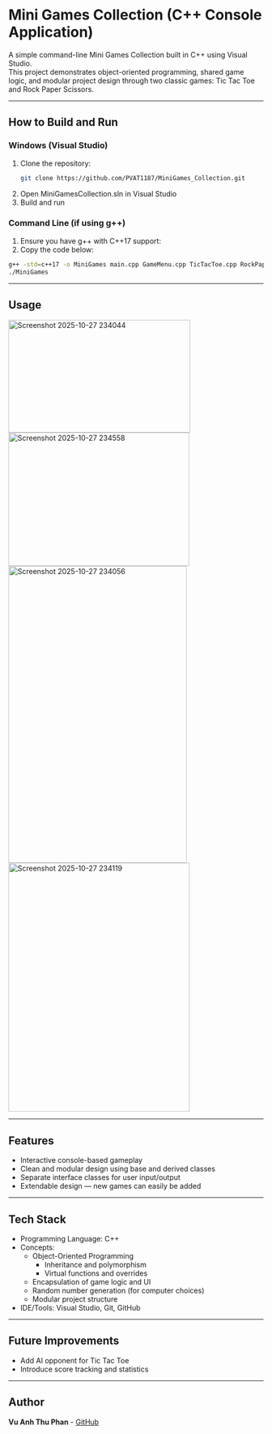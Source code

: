 # Mini Games Collection (C++ Console Application)

A simple command-line Mini Games Collection built in C++ using Visual Studio.  
This project demonstrates object-oriented programming, shared game logic, and modular project design through two classic games: Tic Tac Toe and Rock Paper Scissors.

---

## How to Build and Run
### Windows (Visual Studio)
1. Clone the repository:
   ```bash
   git clone https://github.com/PVAT1187/MiniGames_Collection.git
2. Open MiniGamesCollection.sln in Visual Studio
3. Build and run

### Command Line (if using g++)
1. Ensure you have g++ with C++17 support:
2. Copy the code below:
  ```bash
  g++ -std=c++17 -o MiniGames main.cpp GameMenu.cpp TicTacToe.cpp RockPaperScissors.cpp GameInterface.cpp TicTacToeInterface.cpp RockPaperScissorsInterface.cpp
  ./MiniGames
  ```
---

## Usage
<img width="359" height="222" alt="Screenshot 2025-10-27 234044" src="https://github.com/user-attachments/assets/c366ded2-ef2f-4d1f-8fb1-5675f70f6fc9" />
<img width="357" height="263" alt="Screenshot 2025-10-27 234558" src="https://github.com/user-attachments/assets/6de89fdd-1d38-40a3-942f-5f3f69ea4725" />
<img width="352" height="585" alt="Screenshot 2025-10-27 234056" src="https://github.com/user-attachments/assets/2aff3347-f861-4243-bc4b-d7396db33c0d" />
<img width="358" height="490" alt="Screenshot 2025-10-27 234119" src="https://github.com/user-attachments/assets/29554559-46a6-4eab-9835-dc8c71701a5a" />

---

## Features
- Interactive console-based gameplay
- Clean and modular design using base and derived classes
- Separate interface classes for user input/output
- Extendable design — new games can easily be added

---

## Tech Stack
- Programming Language: C++
- Concepts:
  - Object-Oriented Programming
    - Inheritance and polymorphism
    - Virtual functions and overrides
  - Encapsulation of game logic and UI
  - Random number generation (for computer choices)
  - Modular project structure
- IDE/Tools: Visual Studio, Git, GitHub

---

## Future Improvements
- Add AI opponent for Tic Tac Toe
- Introduce score tracking and statistics

---

## Author
**Vu Anh Thu Phan** - [GitHub](https://github.com/PVAT1187) 

